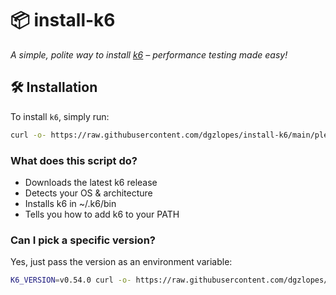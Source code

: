 # 📦 install-k6
*A simple, polite way to install [k6](https://github.com/grafana/k6) – performance testing made easy!*  

## 🛠 Installation
To install `k6`, simply run:  
```sh
curl -o- https://raw.githubusercontent.com/dgzlopes/install-k6/main/please.sh | sh
```

### What does this script do?
- Downloads the latest k6 release
- Detects your OS & architecture
- Installs k6 in ~/.k6/bin
- Tells you how to add k6 to your PATH

### Can I pick a specific version?

Yes, just pass the version as an environment variable:
```sh
K6_VERSION=v0.54.0 curl -o- https://raw.githubusercontent.com/dgzlopes/install-k6/main/please.sh | sh
```

